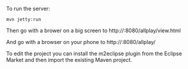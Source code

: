 To run the server:

    mvn jetty:run

Then go with a brower on a big screen to http://<your-ip>:8080/allplay/view.html

And go with a browser on your phone to http://<your-ip>:8080/allplay/


To edit the project you can install the m2eclipse plugin from the Eclipse Market and then import the existing Maven project.